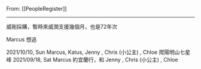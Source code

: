 From: [[PeopleRegister]]

---

威剛採購，暫時來威潤支援幾個月，也是72年次

Marcus 想追

2021/10/10, Sun Marcus, Katus, Jenny , Chris (小公主) , Chloe 爬陽明山七星峰
2021/09/18, Sat Marcus 約宜蘭行，和 Jenny , Chris (小公主) , Chloe